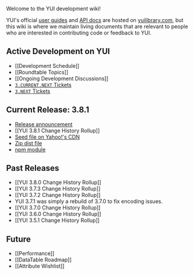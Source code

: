 Welcome to the YUI development wiki!

YUI's official [user guides](http://yuilibrary.com/yui/docs/guides/) and [API docs](http://yuilibrary.com/yui/docs/api/) are hosted on [yuilibrary.com](http://yuilibrary.com/), but this wiki is where we maintain living documents that are relevant to people who are interested in contributing code or feedback to YUI.

## Active Development on YUI

* [[Development Schedule]]
* [[Roundtable Topics]]
* [[Ongoing Development Discussions]]
* [`3.CURRENT.NEXT` Tickets](http://yuilibrary.com/projects/yui3/report/138)
* [`3.NEXT` Tickets](http://yuilibrary.com/projects/yui3/report/139)

## Current Release: 3.8.1

* [Release announcement](http://www.yuiblog.com/blog/2013/01/23/yui-3-8-1-released/)
* [[YUI 3.8.1 Change History Rollup]]
* [Seed file on Yahoo!'s CDN](http://yui.yahooapis.com/3.8.1/build/yui/yui-min.js)
* [Zip dist file](http://yui.zenfs.com/releases/yui3/yui_3.8.1.zip)
* [npm module](https://npmjs.org/package/yui)

## Past Releases

* [[YUI 3.8.0 Change History Rollup]]
* [[YUI 3.7.3 Change History Rollup]]
* [[YUI 3.7.2 Change History Rollup]]
* YUI 3.7.1 was simply a rebuild of 3.7.0 to fix encoding issues.
* [[YUI 3.7.0 Change History Rollup]]
* [[YUI 3.6.0 Change History Rollup]]
* [[YUI 3.5.1 Change History Rollup]]

## Future

* [[Performance]]
* [[DataTable Roadmap]]
* [[Attribute Wishlist]]